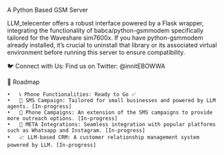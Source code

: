 A Python Based GSM Server

LLM_telecenter offers a robust interface powered by a Flask wrapper, integrating the functionality of babca/python-gsmmodem specifically tailored for the Waveshare sim7600x. If you have python-gsmmodem already installed, it’s crucial to uninstall that library or its associated virtual environment before running this server to ensure compatibility.

🐦 Connect with Us: Find us on Twitter: @innitEBOWWA

🚀 Roadmap

	•	📞 Phone Functionalities: Ready to Go ✅
	•	📲 SMS Campaign: Tailored for small businesses and powered by LLM agents. [In-progress]
	•	📢 Phone Campaigns: An extension of the SMS campaigns to provide more outreach options. [In-progress]
	•	🔗 META Integrations: Seamless integration with popular platforms such as Whatsapp and Instagram. [In-progress]
	•	📈 LLM-based CRM: A customer relationship management system powered by LLM. [In-progress]